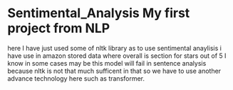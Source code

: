 # Sentimental_Analysis  My first project from NLP
here I have just used some of nltk library as to use sentimental anaylisis
i have use in amazon stored data where overall is section for stars out of 5
I know in some cases may be this model will fail in sentence analysis because nltk is not that much sufficent in that so we have to use another advance technology here such as transformer.

